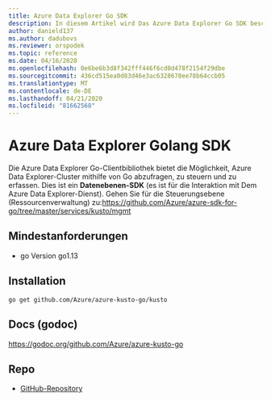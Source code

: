 ```yaml
---
title: Azure Data Explorer Go SDK
description: In diesem Artikel wird Das Azure Data Explorer Go SDK beschrieben.
author: danield137
ms.author: dadubovs
ms.reviewer: orspodek
ms.topic: reference
ms.date: 04/16/2020
ms.openlocfilehash: 0e6be6b3d8f342fff446f6cd0d478f2154f29dbe
ms.sourcegitcommit: 436cd515ea0d83d46e3ac6328670ee78b64ccb05
ms.translationtype: MT
ms.contentlocale: de-DE
ms.lasthandoff: 04/21/2020
ms.locfileid: "81662568"
---
```

# <a name="azure-data-explorer-golang-sdk"></a>Azure Data Explorer Golang SDK

Die Azure Data Explorer Go-Clientbibliothek bietet die Möglichkeit, Azure Data Explorer-Cluster mithilfe von Go abzufragen, zu steuern und zu erfassen. Dies ist ein **Datenebenen-SDK** (es ist für die Interaktion mit Dem Azure Data Explorer-Dienst). Gehen Sie für die Steuerungsebene (Ressourcenverwaltung) zu:https://github.com/Azure/azure-sdk-for-go/tree/master/services/kusto/mgmt 

## <a name="minimum-requirements"></a>Mindestanforderungen
* go Version go1.13

## <a name="installation"></a>Installation
`go get github.com/Azure/azure-kusto-go/kusto`

## <a name="docs-godoc"></a>Docs (godoc)
https://godoc.org/github.com/Azure/azure-kusto-go

## <a name="repo"></a>Repo
* [GitHub-Repository](https://github.com/Azure/azure-kusto-go)
